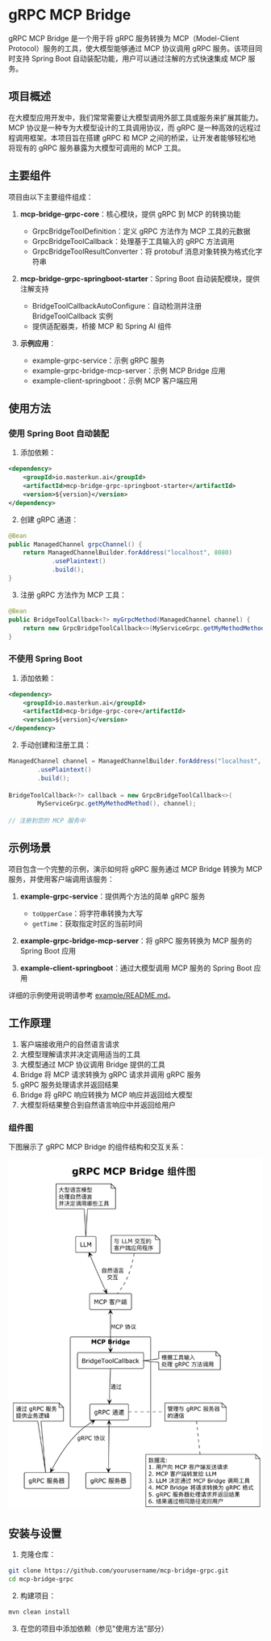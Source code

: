 # gRPC MCP Bridge

gRPC MCP Bridge 是一个用于将 gRPC 服务转换为 MCP（Model-Client Protocol）服务的工具，使大模型能够通过 MCP 协议调用 gRPC 服务。该项目同时支持 Spring Boot 自动装配功能，用户可以通过注解的方式快速集成 MCP 服务。

## 项目概述

在大模型应用开发中，我们常常需要让大模型调用外部工具或服务来扩展其能力。MCP 协议是一种专为大模型设计的工具调用协议，而 gRPC 是一种高效的远程过程调用框架。本项目旨在搭建 gRPC 和 MCP 之间的桥梁，让开发者能够轻松地将现有的 gRPC 服务暴露为大模型可调用的 MCP 工具。

## 主要组件

项目由以下主要组件组成：

1. **mcp-bridge-grpc-core**：核心模块，提供 gRPC 到 MCP 的转换功能
   - GrpcBridgeToolDefinition：定义 gRPC 方法作为 MCP 工具的元数据
   - GrpcBridgeToolCallback：处理基于工具输入的 gRPC 方法调用
   - GrpcBridgeToolResultConverter：将 protobuf 消息对象转换为格式化字符串

2. **mcp-bridge-grpc-springboot-starter**：Spring Boot 自动装配模块，提供注解支持
   - BridgeToolCallbackAutoConfigure：自动检测并注册 BridgeToolCallback 实例
   - 提供适配器类，桥接 MCP 和 Spring AI 组件

3. **示例应用**：
   - example-grpc-service：示例 gRPC 服务
   - example-grpc-bridge-mcp-server：示例 MCP Bridge 应用
   - example-client-springboot：示例 MCP 客户端应用

## 使用方法

### 使用 Spring Boot 自动装配

1. 添加依赖：

```xml
<dependency>
    <groupId>io.masterkun.ai</groupId>
    <artifactId>mcp-bridge-grpc-springboot-starter</artifactId>
    <version>${version}</version>
</dependency>
```

2. 创建 gRPC 通道：

```java
@Bean
public ManagedChannel grpcChannel() {
    return ManagedChannelBuilder.forAddress("localhost", 8080)
            .usePlaintext()
            .build();
}
```

3. 注册 gRPC 方法作为 MCP 工具：

```java
@Bean
public BridgeToolCallback<?> myGrpcMethod(ManagedChannel channel) {
    return new GrpcBridgeToolCallback<>(MyServiceGrpc.getMyMethodMethod(), channel);
}
```

### 不使用 Spring Boot

1. 添加依赖：

```xml
<dependency>
    <groupId>io.masterkun.ai</groupId>
    <artifactId>mcp-bridge-grpc-core</artifactId>
    <version>${version}</version>
</dependency>
```

2. 手动创建和注册工具：

```java
ManagedChannel channel = ManagedChannelBuilder.forAddress("localhost", 8080)
        .usePlaintext()
        .build();

BridgeToolCallback<?> callback = new GrpcBridgeToolCallback<>(
        MyServiceGrpc.getMyMethodMethod(), channel);

// 注册到您的 MCP 服务中
```

## 示例场景

项目包含一个完整的示例，演示如何将 gRPC 服务通过 MCP Bridge 转换为 MCP 服务，并使用客户端调用该服务：

1. **example-grpc-service**：提供两个方法的简单 gRPC 服务
   - `toUpperCase`：将字符串转换为大写
   - `getTime`：获取指定时区的当前时间

2. **example-grpc-bridge-mcp-server**：将 gRPC 服务转换为 MCP 服务的 Spring Boot 应用

3. **example-client-springboot**：通过大模型调用 MCP 服务的 Spring Boot 应用

详细的示例使用说明请参考 [example/README.md](example/README.md)。

## 工作原理

1. 客户端接收用户的自然语言请求
2. 大模型理解请求并决定调用适当的工具
3. 大模型通过 MCP 协议调用 Bridge 提供的工具
4. Bridge 将 MCP 请求转换为 gRPC 请求并调用 gRPC 服务
5. gRPC 服务处理请求并返回结果
6. Bridge 将 gRPC 响应转换为 MCP 响应并返回给大模型
7. 大模型将结果整合到自然语言响应中并返回给用户

### 组件图

下图展示了 gRPC MCP Bridge 的组件结构和交互关系：

![组件图](uml/component-diagram-zh.puml.png)

## 安装与设置

1. 克隆仓库：

```bash
git clone https://github.com/yourusername/mcp-bridge-grpc.git
cd mcp-bridge-grpc
```

2. 构建项目：

```bash
mvn clean install
```

3. 在您的项目中添加依赖（参见"使用方法"部分）

